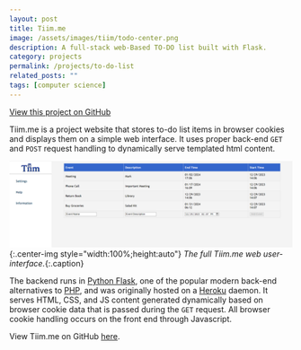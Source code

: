 ```yaml
---
layout: post
title: Tiim.me
image: /assets/images/tiim/todo-center.png
description: A full-stack web-Based TO-DO list built with Flask.
category: projects
permalink: /projects/to-do-list
related_posts: ""
tags: [computer science]
---
```

[View this project on GitHub](https://github.com/Ivar-Rydstrom/tiim.me)

Tiim.me is a project website that stores to-do list items in browser cookies and displays them on a simple web interface. It uses proper back-end `GET` and `POST` request handling to  dynamically serve templated html content.

![Tiim.me full web interface](/assets/images/tiim/full_interface.png){:.center-img style="width:100%;height:auto"}
*The full Tiim.me web user-interface.*{:.caption}

The backend runs in [Python Flask](https://flask.palletsprojects.com/en/3.0.x/), one of the popular modern back-end alternatives to [PHP](https://www.php.net/), and was originally hosted on a [Heroku](https://www.heroku.com/) daemon. It serves HTML, CSS, and JS content generated dynamically based on browser cookie data that is passed during the `GET` request. All browser cookie handling occurs on the front end through Javascript.

View Tiim.me on GitHub [here](https://github.com/Ivar-Rydstrom/tiim.me).
